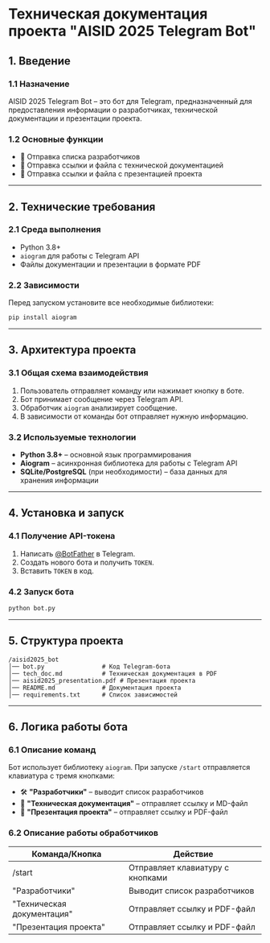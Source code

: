 # Техническая документация проекта "AISID 2025 Telegram Bot"

## 1. Введение
### 1.1 Назначение
AISID 2025 Telegram Bot – это бот для Telegram, предназначенный для предоставления информации о разработчиках, технической документации и презентации проекта.

### 1.2 Основные функции
- 📌 Отправка списка разработчиков
- 📄 Отправка ссылки и файла с технической документацией
- 🎥 Отправка ссылки и файла с презентацией проекта

---

## 2. Технические требования
### 2.1 Среда выполнения
- Python 3.8+
- `aiogram` для работы с Telegram API
- Файлы документации и презентации в формате PDF

### 2.2 Зависимости
Перед запуском установите все необходимые библиотеки:
```bash
pip install aiogram
```

---

## 3. Архитектура проекта
### 3.1 Общая схема взаимодействия
1. Пользователь отправляет команду или нажимает кнопку в боте.
2. Бот принимает сообщение через Telegram API.
3. Обработчик `aiogram` анализирует сообщение.
4. В зависимости от команды бот отправляет нужную информацию.

### 3.2 Используемые технологии
- **Python 3.8+** – основной язык программирования
- **Aiogram** – асинхронная библиотека для работы с Telegram API
- **SQLite/PostgreSQL** (при необходимости) – база данных для хранения информации

---

## 4. Установка и запуск
### 4.1 Получение API-токена
1. Написать [@BotFather](https://t.me/BotFather) в Telegram.
2. Создать нового бота и получить `TOKEN`.
3. Вставить `TOKEN` в код.

### 4.2 Запуск бота
```bash
python bot.py
```

---

## 5. Структура проекта
```
/aisid2025_bot
│── bot.py                # Код Telegram-бота
│── tech_doc.md           # Техническая документация в PDF
│── aisid2025_presentation.pdf # Презентация проекта
│── README.md             # Документация проекта
│── requirements.txt      # Список зависимостей
```

---

## 6. Логика работы бота
### 6.1 Описание команд
Бот использует библиотеку `aiogram`. При запуске `/start` отправляется клавиатура с тремя кнопками:
- 🛠 **"Разработчики"** – выводит список разработчиков
- 📄 **"Техническая документация"** – отправляет ссылку и MD-файл
- 🎥 **"Презентация проекта"** – отправляет ссылку и PDF-файл

### 6.2 Описание работы обработчиков
| Команда/Кнопка | Действие |
|---------------|---------|
| /start | Отправляет клавиатуру с кнопками |
| "Разработчики" | Выводит список разработчиков |
| "Техническая документация" | Отправляет ссылку и PDF-файл |
| "Презентация проекта" | Отправляет ссылку и PDF-файл |
